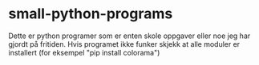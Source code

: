 # small-python-programs
Dette er python programer som er enten skole oppgaver eller noe jeg har gjordt på fritiden.
Hvis programet ikke funker skjekk at alle moduler er installert (for eksempel "pip install colorama")
